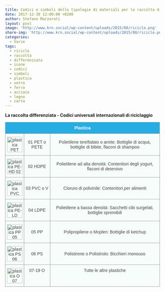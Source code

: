 ```yaml
---
title: Codici e simboli delle tipologie di materiali per la raccolta differenziata
date: 2017-12-30 12:00:00 +0200
author: Stefano Marzorati
layout: post
image: 'http://www.krn.social/wp-content/uploads/2015/08/riciclo.png'
share-img: 'http://www.krn.social/wp-content/uploads/2015/08/riciclo.png'
categories:
  - Varie
tags:
  - riciclo
  - raccolta
  - differenziata
  - icone
  - codici
  - simboli
  - plastica
  - vetro
  - ferro
  - acciaio
  - legno
  - carta
---
```

**La raccolta differenziata - Codici universali internazionali di riciclaggio**   

<style type="text/css">
.tg  {border-collapse:collapse;border-spacing:0;border-color:#999;margin:0px auto;}
.tg td{font-family:Arial, sans-serif;font-size:14px;padding:10px 5px;border-style:solid;border-width:1px;overflow:hidden;word-break:normal;border-color:#999;color:#444;background-color:#F7FDFA;}
.tg th{font-family:Arial, sans-serif;font-size:14px;font-weight:normal;padding:10px 5px;border-style:solid;border-width:1px;overflow:hidden;word-break:normal;border-color:#999;color:#fff;background-color:#26ADE4;}
.tg .tg-s6z2{text-align:center}
.tg .tg-hgcj{font-weight:bold;text-align:center}
.tg .tg-baqh{text-align:center;vertical-align:top}
</style>
<table class="tg">
  <tr>
    <th class="tg-hgcj" colspan="3">Plastica</th>
  </tr>
  <tr>
    <td class="tg-s6z2"><img src="http://www.difesambiente.it/immagini/PET_01.gif" alt="plastica PET" width="50" height="50" /></td>
    <td class="tg-s6z2">01 PET o PETE</td>
    <td class="tg-s6z2">Polietilene tereftalato o arnite: Bottiglie di acqua, bottiglie di bibite, flaconi di shampoo</td>
  </tr>
  <tr>
    <td class="tg-s6z2"><img src="http://www.difesambiente.it/immagini/PE_02.gif" alt="plastica PE-HD 02" width="50" height="50" /></td>
    <td class="tg-s6z2">02 HDPE</td>
    <td class="tg-s6z2">Polietilene ad alta densità: Contenitori degli yogurt, flaconi di detersivo</td>
  </tr>
  <tr>
    <td class="tg-s6z2"><img src="http://www.difesambiente.it/immagini/PVC_03.gif" alt="plastica PVC 03" width="50" height="50" /></td>
    <td class="tg-s6z2">03 PVC o V</td>
    <td class="tg-s6z2">Cloruro di polivinile: Contenitori,per alimenti</td>
  </tr>
  <tr>
    <td class="tg-s6z2"><img src="http://www.difesambiente.it/immagini/PE_04.gif" alt="plastica PE-LD" width="50" height="50" /></td>
    <td class="tg-s6z2">04 LDPE</td>
    <td class="tg-s6z2">Polietilene a bassa densità: Sacchetti cibi surgelati, bottiglie spremibili</td>
  </tr>
  <tr>
    <td class="tg-s6z2"><img src="http://www.difesambiente.it/immagini/PP_05.gif" alt="plastica PP 05" width="50" height="50" /></td>
    <td class="tg-s6z2">05 PP</td>
    <td class="tg-s6z2">Polipropilene o Moplen: Bottiglie di ketchup</td>
  </tr>
  <tr>
    <td class="tg-s6z2"><img src="http://www.difesambiente.it/immagini/PS_06gif.gif" alt="plastica PS 06" width="50" height="50" /></td>
    <td class="tg-s6z2">06 PS</td>
    <td class="tg-s6z2">Polistirene o Polistirolo: Bicchieri monouso</td>
  </tr>
  <tr>
    <td class="tg-baqh"><img src="http://www.difesambiente.it/immagini/O_07gif.gif" alt="plastica O 07" width="50" height="50" /></td>
    <td class="tg-baqh">07-19 O</td>
    <td class="tg-baqh">Tutte le altre plastiche</td>
  </tr>
</table>